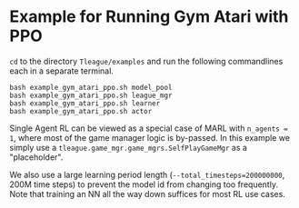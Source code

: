 # Example for Running Gym Atari with PPO
`cd` to the directory `Tleague/examples` and run the following commandlines each in a separate terminal.
```Shell
bash example_gym_atari_ppo.sh model_pool
bash example_gym_atari_ppo.sh league_mgr
bash example_gym_atari_ppo.sh learner
bash example_gym_atari_ppo.sh actor
```

Single Agent RL can be viewed as a special case of MARL with `n_agents = 1`,
where most of the game manager logic is by-passed.
In this example we simply use a `tleague.game_mgr.game_mgrs.SelfPlayGameMgr` as a "placeholder".

We also use a large learning period length (`--total_timesteps=200000000`, 200M time steps) to prevent the model id from changing too frequently.
Note that training an NN all the way down suffices for most RL use cases. 